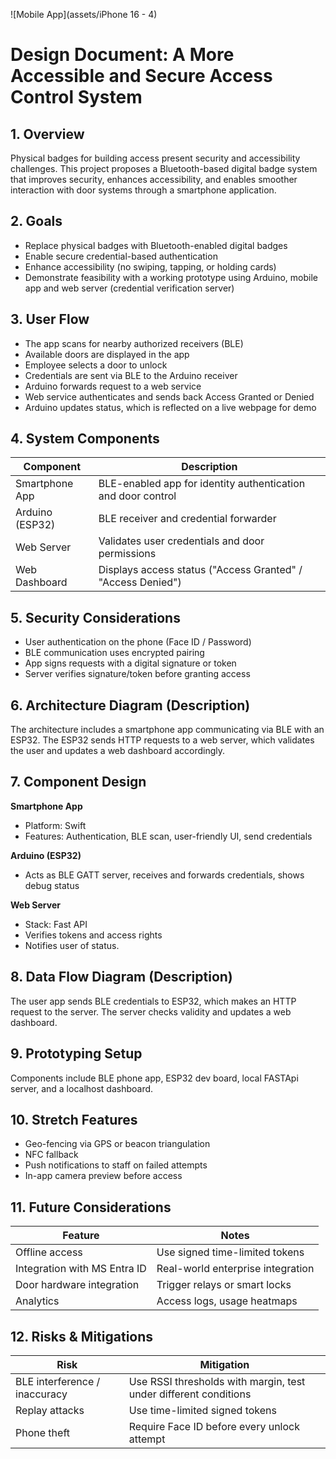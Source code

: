 ![Mobile App](assets/iPhone 16 - 4)

# Design Document: A More Accessible and Secure Access Control System

## 1. Overview
Physical badges for building access present security and accessibility challenges. This project proposes a Bluetooth-based digital badge system that improves security, enhances accessibility, and enables smoother interaction with door systems through a smartphone application.

## 2. Goals
- Replace physical badges with Bluetooth-enabled digital badges  
- Enable secure credential-based authentication  
- Enhance accessibility (no swiping, tapping, or holding cards)  
- Demonstrate feasibility with a working prototype using Arduino, mobile app and web server (credential verification server)

## 3. User Flow
- The app scans for nearby authorized receivers (BLE)  
- Available doors are displayed in the app  
- Employee selects a door to unlock  
- Credentials are sent via BLE to the Arduino receiver  
- Arduino forwards request to a web service  
- Web service authenticates and sends back Access Granted or Denied  
- Arduino updates status, which is reflected on a live webpage for demo

## 4. System Components

| Component        | Description                                                |
|------------------|------------------------------------------------------------|
| Smartphone App   | BLE-enabled app for identity authentication and door control |
| Arduino (ESP32)  | BLE receiver and credential forwarder                      |
| Web Server       | Validates user credentials and door permissions            |
| Web Dashboard    | Displays access status ("Access Granted" / "Access Denied")|

## 5. Security Considerations
- User authentication on the phone (Face ID / Password)  
- BLE communication uses encrypted pairing  
- App signs requests with a digital signature or token  
- Server verifies signature/token before granting access

## 6. Architecture Diagram (Description)
The architecture includes a smartphone app communicating via BLE with an ESP32. The ESP32 sends HTTP requests to a web server, which validates the user and updates a web dashboard accordingly.

## 7. Component Design

**Smartphone App**  
- Platform: Swift 
- Features: Authentication, BLE scan, user-friendly UI, send credentials  

**Arduino (ESP32)**  
- Acts as BLE GATT server, receives and forwards credentials, shows debug status  

**Web Server**  
- Stack: Fast API 
- Verifies tokens and access rights
- Notifies user of status. 


## 8. Data Flow Diagram (Description)
The user app sends BLE credentials to ESP32, which makes an HTTP request to the server. The server checks validity and updates a web dashboard.

## 9. Prototyping Setup
Components include BLE phone app, ESP32 dev board, local FASTApi server, and a localhost dashboard.

## 10. Stretch Features
- Geo-fencing via GPS or beacon triangulation  
- NFC fallback  
- Push notifications to staff on failed attempts  
- In-app camera preview before access

## 11. Future Considerations

| Feature                    | Notes                                 |
|----------------------------|---------------------------------------|
| Offline access             | Use signed time-limited tokens        |
| Integration with MS Entra ID | Real-world enterprise integration    |
| Door hardware integration  | Trigger relays or smart locks         |
| Analytics                  | Access logs, usage heatmaps           |

## 12. Risks & Mitigations

| Risk                          | Mitigation                                                  |
|-------------------------------|-------------------------------------------------------------|
| BLE interference / inaccuracy | Use RSSI thresholds with margin, test under different conditions |
| Replay attacks                | Use time-limited signed tokens                             |
| Phone theft                   | Require Face ID before every unlock attempt                |

